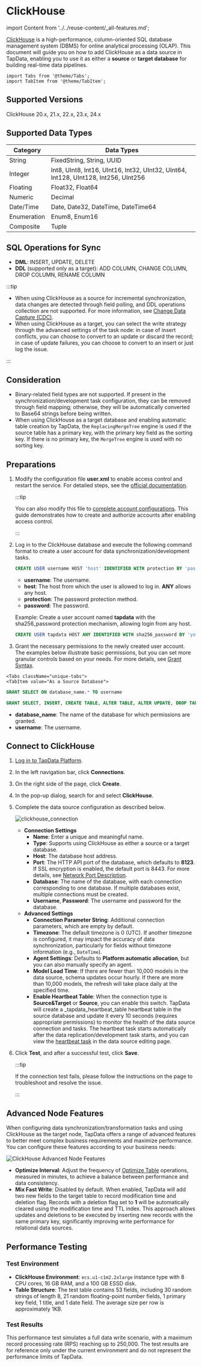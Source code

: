 # ClickHouse

import Content from '../../reuse-content/_all-features.md';

<Content />

[ClickHouse](https://clickhouse.com/) is a high-performance, column-oriented SQL database management system (DBMS) for online analytical processing (OLAP). This document will guide you on how to add ClickHouse as a data source in TapData, enabling you to use it as either a **source** or **target database** for building real-time data pipelines.

```mdx-code-block
import Tabs from '@theme/Tabs';
import TabItem from '@theme/TabItem';
```

## Supported Versions

ClickHouse 20.x, 21.x, 22.x, 23.x, 24.x

## Supported Data Types

| Category    | Data Types                                                   |
| ----------- | ------------------------------------------------------------ |
| String      | FixedString, String, UUID                                    |
| Integer     | Int8, UInt8, Int16, UInt16, Int32, UInt32, UInt64, Int128, UInt128, Int256, UInt256 |
| Floating    | Float32, Float64                                             |
| Numeric     | Decimal                                                      |
| Date/Time   | Date, Date32, DateTime, DateTime64                           |
| Enumeration | Enum8, Enum16                                                |
| Composite   | Tuple                                                        |

## SQL Operations for Sync

* **DML**: INSERT, UPDATE, DELETE
* **DDL** (supported only as a target): ADD COLUMN, CHANGE COLUMN, DROP COLUMN, RENAME COLUMN

:::tip

* When using ClickHouse as a source for incremental synchronization, data changes are detected through field polling, and DDL operations collection are not supported. For more information, see [Change Data Capture (CDC)](../../introduction/change-data-capture-mechanism.md).
* When using ClickHouse as a target, you can select the write strategy through the advanced settings of the task node: in case of insert conflicts, you can choose to convert to an update or discard the record; in case of update failures, you can choose to convert to an insert or just log the issue.

:::

## Consideration

* Binary-related field types are not supported. If present in the synchronization/development task configuration, they can be removed through field mapping; otherwise, they will be automatically converted to Base64 strings before being written.
* When using ClickHouse as a target database and enabling automatic table creation by TapData, the `ReplacingMergeTree` engine is used if the source table has a primary key, with the primary key field as the sorting key. If there is no primary key, the `MergeTree` engine is used with no sorting key.

## Preparations

1. Modify the configuration file **user.xml** to enable access control and restart the service. For detailed steps, see the [official documentation](https://clickhouse.com/docs/zh/operations/access-rights#enabling-access-control).

   :::tip

   You can also modify this file to [complete account configurations](https://clickhouse.com/docs/zh/operations/settings/settings-users/). This guide demonstrates how to create and authorize accounts after enabling access control.

   :::

2. Log in to the ClickHouse database and execute the following command format to create a user account for data synchronization/development tasks.

   ```sql
   CREATE USER username HOST 'host' IDENTIFIED WITH protection BY 'password';
   ```

   * **username**: The username.
   * **host**: The host from which the user is allowed to log in. **ANY** allows any host.
   * **protection**: The password protection method.
   * **password**: The password.

   Example: Create a user account named **tapdata** with the sha256_password protection mechanism, allowing login from any host.

   ```sql
   CREATE USER tapdata HOST ANY IDENTIFIED WITH sha256_password BY 'your_password';
   ```

3. Grant the necessary permissions to the newly created user account. The examples below illustrate basic permissions, but you can set more granular controls based on your needs. For more details, see [Grant Syntax](https://clickhouse.com/docs/zh/sql-reference/statements/grant/).

```mdx-code-block
<Tabs className="unique-tabs">
<TabItem value="As a Source Database">
```

```sql
GRANT SELECT ON database_name.* TO username 
```

</TabItem>

<TabItem value="As a Target Database">

```sql
GRANT SELECT, INSERT, CREATE TABLE, ALTER TABLE, ALTER UPDATE, DROP TABLE, TRUNCATE ON database_name.* TO username
```

</TabItem>
</Tabs>

* **database_name**: The name of the database for which permissions are granted.
* **username**: The username.

## Connect to ClickHouse

1. [Log in to TapData Platform](../../user-guide/log-in.md).

2. In the left navigation bar, click **Connections**.

3. On the right side of the page, click **Create**.

4. In the pop-up dialog, search for and select **ClickHouse**.

5. Complete the data source configuration as described below.

   ![clickhouse_connection](../../images/clickhouse_connection.png)

   * **Connection Settings**
      * **Name**: Enter a unique and meaningful name.
      * **Type**: Supports using ClickHouse as either a source or a target database.
      * **Host**: The database host address.
      * **Port**: The HTTP API port of the database, which defaults to **8123**. If SSL encryption is enabled, the default port is 8443. For more details, see [Network Port Description](https://clickhouse.com/docs/en/guides/sre/network-ports/).
      * **Database**: The name of the database, with each connection corresponding to one database. If multiple databases exist, multiple connections must be created.
      * **Username**, **Password**: The username and password for the database.
   * **Advanced Settings**
      * **Connection Parameter String**: Additional connection parameters, which are empty by default.
      * **Timezone**: The default timezone is 0 (UTC). If another timezone is configured, it may impact the accuracy of data synchronization, particularly for fields without timezone information (e.g., `DateTime`).
      * **Agent Settings**: Defaults to **Platform automatic allocation**, but you can also manually specify an agent.
      * **Model Load Time**: If there are fewer than 10,000 models in the data source, schema updates occur hourly. If there are more than 10,000 models, the refresh will take place daily at the specified time.
      * **Enable Heartbeat Table**: When the connection type is **Source&Target** or **Source**, you can enable this switch. TapData will create a _tapdata_heartbeat_table heartbeat table in the source database and update it every 10 seconds (requires appropriate permissions) to monitor the health of the data source connection and tasks. The heartbeat task starts automatically after the data replication/development task starts, and you can view the [heartbeat task](../../case-practices/best-practice/heart-beat-task.md) in the data source editing page.

6. Click **Test**, and after a successful test, click **Save**.

   :::tip

   If the connection test fails, please follow the instructions on the page to troubleshoot and resolve the issue.

   :::

## Advanced Node Features

When configuring data synchronization/transformation tasks and using ClickHouse as the target node, TapData offers a range of advanced features to better meet complex business requirements and maximize performance. You can configure these features according to your business needs:

![ClickHouse Advanced Node Features](../../images/clickhouse_node_advanced_settings.png)

- **Optimize Interval**: Adjust the frequency of [Optimize Table](https://clickhouse.com/docs/en/sql-reference/statements/optimize) operations, measured in minutes, to achieve a balance between performance and data consistency.
- **Mix Fast Write**: Disabled by default. When enabled, TapData will add two new fields to the target table to record modification time and deletion flag. Records with a deletion flag set to **1** will be automatically cleared using the modification time and TTL index. This approach allows updates and deletions to be executed by inserting new records with the same primary key, significantly improving write performance for relational data sources.



## Performance Testing

### Test Environment

* **ClickHouse Environment**: `ecs.u1-c1m2.2xlarge` instance type with 8 CPU cores, 16 GB RAM, and a 100 GB ESSD disk.
* **Table Structure**: The test table contains 53 fields, including 30 random strings of length 8, 21 random floating-point number fields, 1 primary key field, 1 title, and 1 date field. The average size per row is approximately 1KB.

### Test Results

This performance test simulates a full data write scenario, with a maximum record processing rate (RPS) reaching up to 250,000. The test results are for reference only under the current environment and do not represent the performance limits of TapData.
